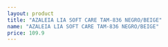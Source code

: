```yaml
---
layout: product
title: "AZALEIA LIA SOFT CARE TAM-836 NEGRO/BEIGE"
name: "AZALEIA LIA SOFT CARE TAM-836 NEGRO/BEIGE"
price: 109.9
---
```

